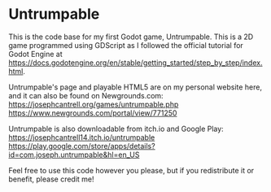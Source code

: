 # Untrumpable
This is the code base for my first Godot game, Untrumpable.  This is a 2D game programmed using GDScript as I followed the official tutorial for Godot Engine at https://docs.godotengine.org/en/stable/getting_started/step_by_step/index.html.

Untrumpable's page and playable HTML5 are on my personal website here, and it can also be found on Newgrounds.com:
https://josephcantrell.org/games/untrumpable.php
https://www.newgrounds.com/portal/view/771250

Untrumpable is also downloadable from itch.io and Google Play:
https://josephcantrell14.itch.io/untrumpable
https://play.google.com/store/apps/details?id=com.joseph.untrumpable&hl=en_US

Feel free to use this code however you please, but if you redistribute it or benefit, please credit me!

